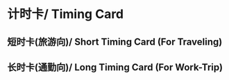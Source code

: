 # 计时卡/ Timing Card
## 短时卡(旅游向)/ Short Timing Card (For Traveling)
## 长时卡(通勤向)/ Long Timing Card (For Work-Trip)
